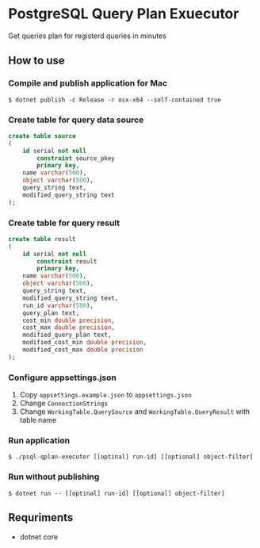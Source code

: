 # PostgreSQL Query Plan Exuecutor

Get queries plan for registerd queries in minutes

## How to use

### Compile and publish application for Mac

``$ dotnet publish -c Release -r osx-x64 --self-contained true``

### Create table for query data source

```sql
create table source
(
    id serial not null
        constraint source_pkey
        primary key,
    name varchar(500),
    object varchar(500),
    query_string text,
    modified_query_string text
);
```

### Create table for query result

```sql
create table result
(
    id serial not null
        constraint result
        primary key,
    name varchar(500),
    object varchar(500),
    query_string text,
    modified_query_string text,
    run_id varchar(500),
    query_plan text,
    cost_min double precision,
    cost_max double precision,
    modified_query_plan text,
    modified_cost_min double precision,
    modified_cost_max double precision
);
```

### Configure appsettings.json

1. Copy `appsettings.example.json` to `appsettings.json`
2. Change `ConnectionStrings`
3. Change `WorkingTable.QuerySource` and `WorkingTable.QueryResult` with table name

### Run application

``$ ./psql-qplan-executer [[optinal] run-id] [[optional] object-filter]``

### Run without publishing

``$ dotnet run -- [[optinal] run-id] [[optional] object-filter]``

## Requriments

- dotnet core